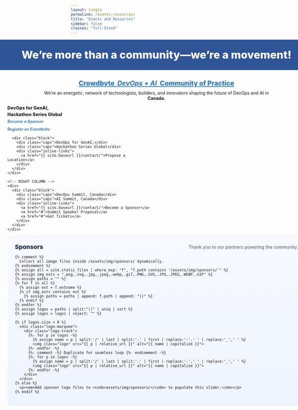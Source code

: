 ```yaml
---
layout: single
permalink: /events-resources/
title: "Events and Resources"
sidebar: false
classes: "full-bleed"
---
```


<style>
/* Hide the Previous / Next pager on this page only */
.pagination, .pagination--pager { display:none !important; }

/* ===== Full-bleed layout (edge-to-edge) ===== */
.page.full-bleed .page__inner-wrap,
.page.full-bleed .page__content {
  max-width: none !important;
  padding-left: 0 !important;
  padding-right: 0 !important;
}
.full-bleed-row {
  width: 100vw;
  margin-left: calc(50% - 50vw);
  margin-right: calc(50% - 50vw);
}
/* Center the page title */
.page__title {
  text-align: center !important;
  margin-left: auto;
  margin-right: auto;
}

/* ===== Hero band ===== */
.cb-hero {
  background:#2f5597;
  color:#fff;
  padding: 28px 24px;
  text-align:center;
}
.cb-hero h1{
  margin:0;
  font-weight:800;
  font-size: clamp(24px, 3.6vw, 40px);
  line-height:1.2;
}

/* ===== Body ===== */
.cb-wrap { padding: 20px 24px; }

.cb-title { 
  text-align:center; 
  font-weight:800; 
  margin: 10px 0 10px; 
  font-size: clamp(18px, 2.2vw, 24px); 
}
.cb-title .hl { color:#2874c7; text-decoration: underline; }

.cb-intro { text-align:center; margin: 6px 0 14px; }
.cb-intro strong { display:block; }

/* Two-column grid */
.er-grid {
  display:grid;
  grid-template-columns: 1fr 1fr;
  gap: 28px;
  max-width: 1200px;
  margin: 0 auto;
}
@media (max-width: 880px){ .er-grid { grid-template-columns: 1fr; } }

.block { line-height:1.25; }
.block + .block { margin-top: 24px; }

.block .caps {
  font-weight: 800;
  text-transform: none;
  letter-spacing: .02em;
  margin-bottom: 4px;
}

/* Link list styles */
.inline-links { margin-top: 6px; }
.inline-links a {
  display:block;
  text-decoration: none;
  color:#2874c7;          /* keep your blue */
  font-weight:600;
  font-style: italic;     /* italics */
  font-size: 0.80rem;     /* slightly smaller */
  line-height: 1.2;
}
@media (max-width: 880px){
  .inline-links a { font-size: 0.9rem; }
}
/* Space between link lines */
.inline-links a + a { margin-top: 8px; }
@media (min-width: 881px){ .inline-links a + a { margin-top: 10px; } }

.inline-links a:visited { color:#2874c7; }
.inline-links a:hover,
.inline-links a:focus { text-decoration: underline; }
.inline-links a:active { opacity: .9; }

/* ===== Sponsors slider (full-bleed) ===== */
.sponsors-band {
  background: linear-gradient(180deg, #f7f9ff 0%, #eef4ff 100%);
  border-top: 1px solid rgba(0,0,0,.06);
  border-bottom: 1px solid rgba(0,0,0,.06);
  padding: clamp(14px, 2.4vw, 22px) 0;
}

.sponsors-inner {
  max-width: 1200px;
  margin: 0 auto;
  padding: 0 clamp(16px, 3vw, 24px);
}

.sponsors-head {
  display:flex; align-items:center; justify-content:space-between;
  gap:10px; margin-bottom: clamp(10px, 1.6vw, 14px);
}
.sponsors-title {
  margin: 0;
  font-weight: 800;
  font-size: clamp(16px, 2vw, 20px);
  color: #1f2a44;
}
.sponsors-note {
  margin: 0;
  font-size: .9rem;
  color: #475569;
}

/* Marquee container */
.logo-marquee {
  position: relative;
  overflow: hidden;
}

/* Scrolling track (duplicated rows for seamless loop) */
.logo-track {
  display: flex;
  align-items: center;
  gap: clamp(28px, 4vw, 56px);
  will-change: transform;
  animation: marquee-rtl 28s linear infinite;
}
.logo-track:hover { animation-play-state: paused; }

@keyframes marquee-rtl {
  from { transform: translateX(0); }
  to   { transform: translateX(-50%); } /* because we duplicate content 2x */
}

/* Each logo */
.logo {
  flex: 0 0 auto;
  height: clamp(28px, 5vw, 48px);  /* consistent height */
  filter: saturate(0.95) contrast(1.05);
  opacity: .95;
  transition: transform .2s ease, opacity .2s ease, filter .2s ease;
}
.logo:hover {
  transform: translateY(-2px) scale(1.04);
  opacity: 1;
  filter: none;
}

/* Prefer reduced motion */
@media (prefers-reduced-motion: reduce) {
  .logo-track { animation: none; }
}

/* Small screens: a bit more space */
@media (max-width: 480px){
  .sponsors-note { display:none; }
}
</style>

<!-- HERO -->
<div class="full-bleed-row cb-hero">
  <h1>We’re more than a community—we’re a movement!</h1>
</div>

<!-- MAIN -->
<div class="full-bleed-row cb-wrap">
  <h2 class="cb-title">
    <span class="hl">Crowdbyte&nbsp;&nbsp;<em><strong>DevOps + AI</strong></em>&nbsp;&nbsp;Community of Practice</span>
  </h2>

  <p class="cb-intro">
    We’re an energetic, network of technologists, builders, and innovators shaping the future of DevOps and AI in
    <strong>Canada.</strong>
  </p>

  <div class="er-grid">
    <!-- LEFT COLUMN -->
    <div>
      <div class="block">
        <div class="caps">DevOps for GenAI,</div>
        <div class="caps">Hackathon Series Global</div>
        <div class="inline-links">
          <a href="{{ site.baseurl }}/contact/">Become a Sponsor</a>
          <a href="https://www.eventbrite.ca/e/devops-for-genai-hackathon-tickets-1407877793379" target="_blank" rel="noopener">Register on Eventbrite</a>
        </div>
      </div>

      <div class="block">
        <div class="caps">DevOps for GenAI,</div>
        <div class="caps">Hackathon Series Global</div>
        <div class="inline-links">
          <a href="{{ site.baseurl }}/contact/">Propose a Location</a>
        </div>
      </div>
    </div>

    <!-- RIGHT COLUMN -->
    <div>
      <div class="block">
        <div class="caps">DevOps Summit, Canada</div>
        <div class="caps">AI Summit, Canada</div>
        <div class="inline-links">
          <a href="{{ site.baseurl }}/contact/">Become a Sponsor</a>
          <a href="#">Submit Speaker Proposal</a>
          <a href="#">Get Tickets</a>
        </div>
      </div>
    </div>
  </div>
</div>

<!-- SPONSORS SLIDER (full-bleed, dynamic) -->
<div class="full-bleed-row sponsors-band" aria-label="Sponsors">
  <div class="sponsors-inner">
    <div class="sponsors-head">
      <h3 class="sponsors-title">Sponsors</h3>
      <p class="sponsors-note">Thank you to our partners powering the community.</p>
    </div>

    {% comment %}
      Collect all image files inside /assets/img/sponsors/ dynamically.
    {% endcomment %}
    {% assign all = site.static_files | where_exp: "f", "f.path contains '/assets/img/sponsors/'" %}
    {% assign img_exts = ".png,.svg,.jpg,.jpeg,.webp,.gif,.PNG,.SVG,.JPG,.JPEG,.WEBP,.GIF" %}
    {% assign paths = "" %}
    {% for f in all %}
      {% assign ext = f.extname %}
      {% if img_exts contains ext %}
        {% assign paths = paths | append: f.path | append: "||" %}
      {% endif %}
    {% endfor %}
    {% assign logos = paths | split:"||" | uniq | sort %}
    {% assign logos = logos | reject: "" %}

    {% if logos.size > 0 %}
      <div class="logo-marquee">
        <div class="logo-track">
          {%- for p in logos -%}
            {% assign name = p | split:'/' | last | split:'.' | first | replace:'-',' ' | replace:'_',' ' %}
            <img class="logo" src="{{ p | relative_url }}" alt="{{ name | capitalize }}">
          {%- endfor -%}
          {%- comment -%} Duplicate for seamless loop {%- endcomment -%}
          {%- for p in logos -%}
            {% assign name = p | split:'/' | last | split:'.' | first | replace:'-',' ' | replace:'_',' ' %}
            <img class="logo" src="{{ p | relative_url }}" alt="{{ name | capitalize }}">
          {%- endfor -%}
        </div>
      </div>
    {% else %}
      <p><em>Add sponsor logo files to <code>assets/img/sponsors/</code> to populate this slider.</em></p>
    {% endif %}
  </div>
</div>
